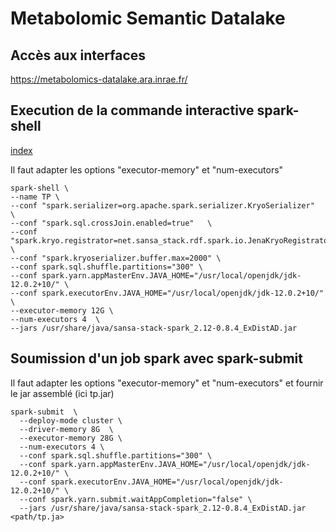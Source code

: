 # Metabolomic Semantic Datalake

## Accès aux interfaces

https://metabolomics-datalake.ara.inrae.fr/

## Execution de la commande interactive spark-shell
[index](./index.md)

Il faut adapter les options "executor-memory" et "num-executors"

```shell
spark-shell \
--name TP \
--conf "spark.serializer=org.apache.spark.serializer.KryoSerializer"  \
--conf "spark.sql.crossJoin.enabled=true"   \
--conf "spark.kryo.registrator=net.sansa_stack.rdf.spark.io.JenaKryoRegistrator"  \
--conf "spark.kryoserializer.buffer.max=2000" \
--conf spark.sql.shuffle.partitions="300" \
--conf spark.yarn.appMasterEnv.JAVA_HOME="/usr/local/openjdk/jdk-12.0.2+10/" \
--conf spark.executorEnv.JAVA_HOME="/usr/local/openjdk/jdk-12.0.2+10/"  \
--executor-memory 12G \
--num-executors 4  \
--jars /usr/share/java/sansa-stack-spark_2.12-0.8.4_ExDistAD.jar
```

## Soumission d'un job spark avec spark-submit

Il faut adapter les options "executor-memory" et "num-executors" et fournir le jar assemblé (ici tp.jar)

```shell
spark-submit  \
  --deploy-mode cluster \
  --driver-memory 8G  \
  --executor-memory 28G \
  --num-executors 4 \
  --conf spark.sql.shuffle.partitions="300" \
  --conf spark.yarn.appMasterEnv.JAVA_HOME="/usr/local/openjdk/jdk-12.0.2+10/" \
  --conf spark.executorEnv.JAVA_HOME="/usr/local/openjdk/jdk-12.0.2+10/" \
  --conf spark.yarn.submit.waitAppCompletion="false" \
  --jars /usr/share/java/sansa-stack-spark_2.12-0.8.4_ExDistAD.jar <path/tp.ja>
```   
